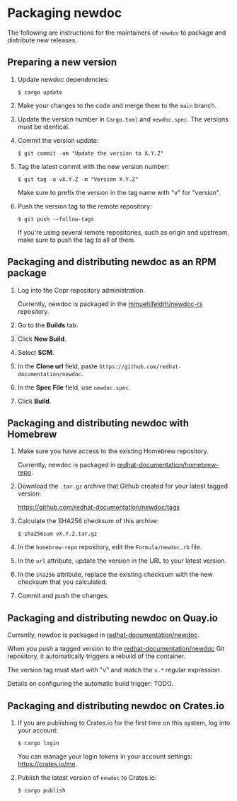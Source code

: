 # Packaging newdoc

The following are instructions for the maintainers of `newdoc` to package and distribute new releases.


## Preparing a new version

1. Update newdoc dependencies:

    ```
    $ cargo update
    ```

2. Make your changes to the code and merge them to the `main` branch.

3. Update the version number in `Cargo.toml` and `newdoc.spec`. The versions must be identical.

4. Commit the version update:

    ```
    $ git commit -am "Update the version to X.Y.Z"
    ```

5. Tag the latest commit with the new version number:

    ```
    $ git tag -a vX.Y.Z -m "Version X.Y.Z"
    ```

    Make sure to prefix the version in the tag name with "v" for "version".

6. Push the version tag to the remote repository:

    ```
    $ git push --follow-tags
    ```

    If you're using several remote repositories, such as origin and upstream, make sure to push the tag to all of them.


## Packaging and distributing newdoc as an RPM package

1. Log into the Copr repository administration.

    Currently, newdoc is packaged in the [mmuehlfeldrh/newdoc-rs](https://copr.fedorainfracloud.org/coprs/mmuehlfeldrh/newdoc-rs/) repository.

2. Go to the **Builds** tab.

3. Click **New Build**.

4. Select **SCM**.

5. In the **Clone url** field, paste `https://github.com/redhat-documentation/newdoc`.

6. In the **Spec File** field, use `newdoc.spec`.

7. Click **Build**.


## Packaging and distributing newdoc with Homebrew

1. Make sure you have access to the existing Homebrew repository.

    Currently, newdoc is packaged in [redhat-documentation/homebrew-repo](https://github.com/redhat-documentation/homebrew-repo).

2. Download the `.tar.gz` archive that Github created for your latest tagged version:

    <https://github.com/redhat-documentation/newdoc/tags>

3. Calculate the SHA256 checksum of this archive:

    ```
    $ sha256sum vX.Y.Z.tar.gz
    ```

4. In the `homebrew-repo` repository, edit the `Formula/newdoc.rb` file.

5. In the `url` attribute, update the version in the URL to your latest version.

6. In the `sha256` attribute, replace the existing checksum with the new checksum that you calculated.

7. Commit and push the changes.


## Packaging and distributing newdoc on Quay.io

Currently, newdoc is packaged in [redhat-documentation/newdoc](https://quay.io/repository/redhat-documentation/newdoc).

When you push a tagged version to the [redhat-documentation/newdoc](https://github.com/redhat-documentation/newdoc) Git repository, it automatically triggers a rebuild of the container.

The version tag must start with "v" and match the `v.*` regular expression.

Details on configuring the automatic build trigger: TODO.


## Packaging and distributing newdoc on Crates.io

1. If you are publishing to Crates.io for the first time on this system, log into your account:

    ```
    $ cargo login
    ```

    You can manage your login tokens in your account settings: <https://crates.io/me>.

2. Publish the latest version of `newdoc` to Crates.io:

    ```
    $ cargo publish
    ```


<!--
Note: The configuration files for a container image are still usable in the repo, but Docker Hub no longer provides free builds, so I'm disabling this part of instructions.

## Packaging and distributing newdoc as a Docker image

Note: The following steps might be sub-optimal. Feel free to suggest improvements.

1. Install the `docker` or `podman` tool.

    If you use `podman`, replace `docker` with `podman` in the following commands.

2. Log into the Docker Hub account:

    ```
    $ docker login --username mrksu docker.io
    ```

3. Build a new image. For example:

    ```
    $ docker build -t mrksu/newdoc:v2.3.3 .
    ```

4. Find the Image ID of the built image:

    ```
    $ docker images
    ```

5. Tag the new version. For example:

    ```
    $ docker tag 390e73cb470d mrksu/newdoc:v2.3.3
    ```

6. Upload the new image:

    ```
    $ docker push mrksu/newdoc:v2.3.3
    ```
-->
